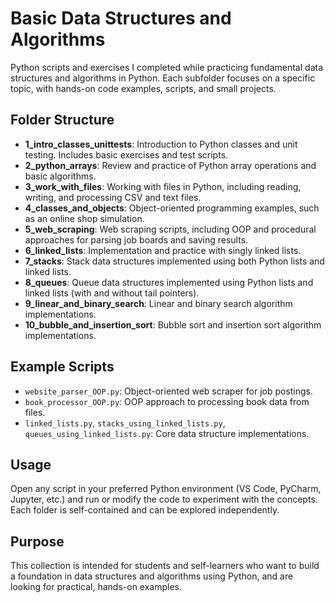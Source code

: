 # Basic Data Structures and Algorithms

Python scripts and exercises I completed while practicing fundamental data structures and algorithms in Python. Each subfolder focuses on a specific topic, with hands-on code examples, scripts, and small projects.

## Folder Structure

- **1_intro_classes_unittests**: Introduction to Python classes and unit testing. Includes basic exercises and test scripts.
- **2_python_arrays**: Review and practice of Python array operations and basic algorithms.
- **3_work_with_files**: Working with files in Python, including reading, writing, and processing CSV and text files.
- **4_classes_and_objects**: Object-oriented programming examples, such as an online shop simulation.
- **5_web_scraping**: Web scraping scripts, including OOP and procedural approaches for parsing job boards and saving results.
- **6_linked_lists**: Implementation and practice with singly linked lists.
- **7_stacks**: Stack data structures implemented using both Python lists and linked lists.
- **8_queues**: Queue data structures implemented using Python lists and linked lists (with and without tail pointers).
- **9_linear_and_binary_search**: Linear and binary search algorithm implementations.
- **10_bubble_and_insertion_sort**: Bubble sort and insertion sort algorithm implementations.

## Example Scripts
- `website_parser_OOP.py`: Object-oriented web scraper for job postings.
- `book_processor_OOP.py`: OOP approach to processing book data from files.
- `linked_lists.py`, `stacks_using_linked_lists.py`, `queues_using_linked_lists.py`: Core data structure implementations.

## Usage
Open any script in your preferred Python environment (VS Code, PyCharm, Jupyter, etc.) and run or modify the code to experiment with the concepts. Each folder is self-contained and can be explored independently.

## Purpose
This collection is intended for students and self-learners who want to build a  foundation in data structures and algorithms using Python, and are looking for practical, hands-on examples.
